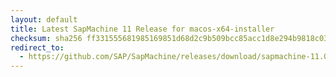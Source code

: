 ```yaml
---
layout: default
title: Latest SapMachine 11 Release for macos-x64-installer
checksum: sha256 ff331555681985169851d68d2c9b509bcc85acc1d8e294b9818c036d2c685669
redirect_to:
  - https://github.com/SAP/SapMachine/releases/download/sapmachine-11.0.20.1/sapmachine-jre-11.0.20.1_macos-x64_bin.dmg
---
```


